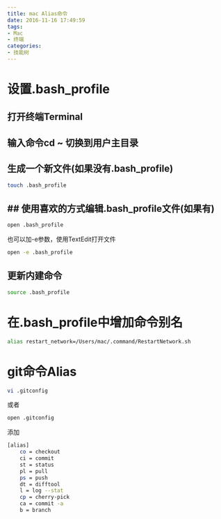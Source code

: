 ```yaml
---
title: mac Alias命令
date: 2016-11-16 17:49:59
tags:
- Mac
- 终端
categories: 
- 技能树
---
```


# 设置.bash_profile
## 打开终端Terminal

## 输入命令cd ~ 切换到用户主目录

## 生成一个新文件(如果没有.bash_profile)
```bash
touch .bash_profile
```
## ## 使用喜欢的方式编辑.bash_profile文件(如果有)
```bash
open .bash_profile
```
也可以加-e参数，使用TextEdit打开文件
```bash
open -e .bash_profile
```
<!--more-->
## 更新内建命令
```bash
source .bash_profile 
```
# 在.bash_profile中增加命令别名
```bash
alias restart_network=/Users/mac/.command/RestartNetwork.sh
```

# git命令Alias
```bash
vi .gitconfig
```
或者
```bash
open .gitconfig
```
添加
```bash
[alias]
	co = checkout
	ci = commit
	st = status
	pl = pull
	ps = push
	dt = difftool
	l = log --stat
	cp = cherry-pick
	ca = commit -a
	b = branch
```